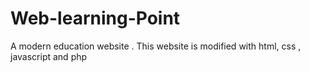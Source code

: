 # Web-learning-Point
 A modern education website . This website is modified with html, css , javascript and php

